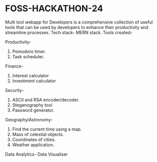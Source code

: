 # FOSS-HACKATHON-24
Multi tool webapp for Developers is a comprehensive collection of useful tools that can be used by developers to enhance their productivity and streamline processes. 
Tech stack- MERN stack. 
Tools created- 

Productivity- 
1. Pomodoro timer.
2. Task scheduler.

Finance- 
1. Interest calculator
2. Investment calculator

Security- 
1. ASCII and RSA encoder/decoder. 
2. Steganography tool 
3. Password generator.

Geography/Astronomy- 
1. Find the current time using a map.
2. Mass of celestial objects.
3. Coordinates of cities.
4. Weather application. 

Data Analytics- 
Data Visualiser 



